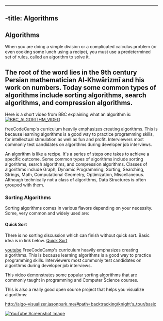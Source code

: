 ----
-title: Algorithms
----
## Algorithms

When you are doing a simple division or a complicated calculus problem (or even cooking some lunch using a recipe), you must use a predetermined set of rules, called an algorithm to solve it.

The root of the word lies in the 9th century Persian mathematician Al-Khwārizmī and his work on numbers.
Today some common types of algorithms include sorting algorithms, search algorithms, and compression algorithms.
--

Here is a short video from BBC explaining what an algorithm is:
[![BBC_ALGORITHM_VIDEO](http://img.youtube.com/vi/Da5TOXCwLSg/0.jpg)](http://www.youtube.com/watch?v=Da5TOXCwLSg)

freeCodeCamp's curriculum heavily emphasizes creating algorithms. This is because learning algorithms is a good way to practice programming skills, for intellectual stimulation as well as fun and profit. Interviewers most commonly test candidates on algorithms during developer job interviews.

An algorithm is like a recipe. It's a series of steps one takes to achieve a specific outcome.
Some common types of algorithms include sorting algorithms, search algorithms, and compression algorithms. Classes of algorithms include Graph, Dynamic Programming, Sorting, Searching, Strings, Math, Computational Geometry, Optimization, Miscellaneous. Although technically not a class of algorithms, Data Structures is often grouped with them. 

### Sorting Algorithms
Sorting algorithms comes in various flavors depending on your necessity.
Some, very common and widely used are:
#### Quick Sort
There is no sorting discussion which can finish without quick sort. Basic idea is in link below.
[Quick Sort](http://me.dt.in.th/page/Quicksort/)

[youtube](https://www.youtube.com/watch?v=kPRA0W1kECg)
FreeCodeCamp's curriculum heavily emphasizes creating algorithms. This is because learning algorithms is a good way to practice programming skills. Interviewers most commonly test candidates on algorithms during developer job interviews.

This video demonstrates some popular sorting algorithms that are commonly taught in programming and Computer Science courses.

This is also a really good open source project that helps you visualize algorithms: 

http://algo-visualizer.jasonpark.me/#path=backtracking/knight's_tour/basic

[![YouTube Screenshot Image](http://i66.tinypic.com/17614m.png)](https://www.youtube.com/watch?v=kPRA0W1kECg)
